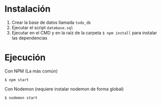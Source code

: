 # Instalación

1. Crear la base de datos llamada `todo_db`
2. Ejecutar el script `database.sql`
3. Ejecutar en el CMD y en la raíz de la carpeta `$ npm install` para instalar las dependencias


# Ejecución
Con NPM (La más común)

`$ npm start`

Con Nodemon (requiere instalar nodemon de forma global)

`$ nodemon start`
